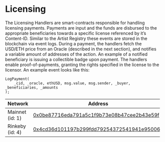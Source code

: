 # Licensing

The Licensing Handlers are smart-contracts responsible for handling licensing payments. Payments are input and the funds are disbursed to the appropriate beneficiaries towards a specific license referenced by it’s Content-ID. Similar to the Artist Registry these events are stored in the blockchain via event logs. During a payment, the handlers fetch the USD/ETH price from an Oracle (described in the next section), and notifies a variable amount of addresses of the action. An example of a notified beneficiary is issuing a collectible badge upon payment. The handlers enable proof-of-payments, granting the rights specified in the license to the licensor. An example event looks like this:

```solidity
LogPayment(
    _cid, _oracle, ethUSD, msg.value, msg.sender, _buyer, _beneficiaries, _amounts
);
```

| Network         | Address                                                                                                                       |
| --------------- | ----------------------------------------------------------------------------------------------------------------------------- |
| Mainnet (id: 1) | [0x0be87716eda791a5c1f9b73e08b47cee2b43e59f](https://etherscan.io/address/0x0be87716eda791a5c1f9b73e08b47cee2b43e59f)         |
| Rinkeby (id: 4) | [0x4cd36d101197b299fdd79254372541941e950066](https://rinkeby.etherscan.io/address/0x4cd36d101197b299fdd79254372541941e950066) |
